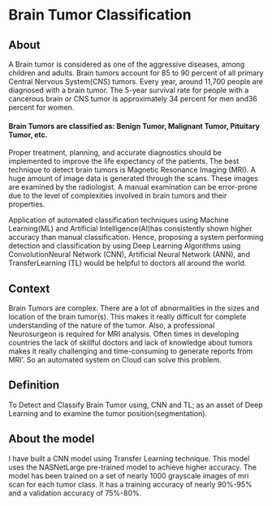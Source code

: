 # Brain Tumor Classification

## About
A Brain tumor is considered as one of the aggressive diseases, among children and adults. Brain tumors account for 85 to 90 percent of all primary Central Nervous System(CNS) tumors. Every year, around 11,700 people are diagnosed with a brain tumor. The 5-year survival rate for people with a cancerous brain or CNS tumor is approximately 34 percent for men and36 percent for women.
#### Brain Tumors are classified as: Benign Tumor, Malignant Tumor, Pituitary Tumor, etc. 

Proper treatment, planning, and accurate diagnostics should be implemented to improve the life expectancy of the patients. The best technique to detect brain tumors is Magnetic Resonance Imaging (MRI). A huge amount of image data is generated through the scans. These images are examined by the radiologist. A manual examination can be error-prone due to the level of complexities involved in brain tumors and their properties.

Application of automated classification techniques using Machine Learning(ML) and Artificial Intelligence(AI)has consistently shown higher accuracy than manual classification. Hence, proposing a system performing detection and classification by using Deep Learning Algorithms using ConvolutionNeural Network (CNN), Artificial Neural Network (ANN), and TransferLearning (TL) would be helpful to doctors all around the world.

## Context
Brain Tumors are complex. There are a lot of abnormalities in the sizes and location of the brain tumor(s). This makes it really difficult for complete understanding of the nature of the tumor. Also, a professional Neurosurgeon is required for MRI analysis. Often times in developing countries the lack of skillful doctors and lack of knowledge about tumors makes it really challenging and time-consuming to generate reports from MRI’. So an automated system on Cloud can solve this problem.

## Definition
To Detect and Classify Brain Tumor using, CNN and TL; as an asset of Deep Learning and to examine the tumor position(segmentation).

## About the model
I have built a CNN model using Transfer Learning technique. This  model uses the NASNetLarge pre-trained model to achieve higher accuracy. The model has been trained on a set of nearly 1000 grayscale images of mri scan for each tumor class. It has a training accuracy of nearly 90%-95% and a validation accuracy of 75%-80%. 
